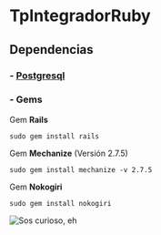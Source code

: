 # TpIntegradorRuby

## Dependencias

### - [**Postgresql**](https://www.postgresql.org/)

### - Gems

  Gem **Rails**

    sudo gem install rails

Gem **Mechanize** (Versión 2.7.5)

    sudo gem install mechanize -v 2.7.5

Gem **Nokogiri**

    sudo gem install nokogiri

![Sos curioso, eh](https://c.tenor.com/p3hWK5YRo6IAAAAC/this-is-fine-dog.gif)
